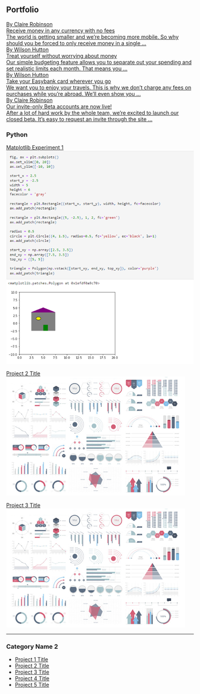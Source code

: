 <html>
<section class="articles">
      <div class="article__content container container--pall">
        <h2>Portfolio</h2>
        <div class="article__grid">
          <a href="#" class="article__item">
            <div
              class="article__image"
              style="background-image: url('/images/image-currency.jpg')"
            ></div>
            <div class="article__text">
              <div class="article__author">By Claire Robinson</div>
              <div class="article__title">
                Receive money in any currency with no fees
              </div>
              <div class="article__description">
                The world is getting smaller and we’re becoming more mobile. So
                why should you be forced to only receive money in a single …
              </div>
            </div>
          </a>
          <a href="#" class="article__item">
            <div
              class="article__image"
              style="background-image: url('/images/image-restaurant.jpg')"
            ></div>
            <div class="article__text">
              <div class="article__author">By Wilson Hutton</div>
              <div class="article__title">
                Treat yourself without worrying about money
              </div>
              <div class="article__description">
                Our simple budgeting feature allows you to separate out your
                spending and set realistic limits each month. That means you …
              </div>
            </div>
          </a>
          <a href="#" class="article__item">
            <div
              class="article__image"
              style="background-image: url('/images/image-plane.jpg')"
            ></div>
            <div class="article__text">
              <div class="article__author">By Wilson Hutton</div>
              <div class="article__title">
                Take your Easybank card wherever you go
              </div>
              <div class="article__description">
                We want you to enjoy your travels. This is why we don’t charge
                any fees on purchases while you’re abroad. We’ll even show you …
              </div>
            </div>
          </a>
          <a href="#" class="article__item">
            <div
              class="article__image"
              style="background-image: url('/images/image-confetti.jpg')"
            ></div>
            <div class="article__text">
              <div class="article__author">By Claire Robinson</div>
              <div class="article__title">
                Our invite-only Beta accounts are now live!
              </div>
              <div class="article__description">
                After a lot of hard work by the whole team, we’re excited to
                launch our closed beta. It’s easy to request an invite through
                the site …
              </div>
            </div>
          </a>
        </div>
      </div>
    </section>
</html>

### Python 

[Matplotlib Experiment 1](/matplotlib.html)
<img src="assets/images/houseVis.png?raw=true"/>


[Project 2 Title](/pdf/sample_presentation.pdf)
<img src="assets/images/dummy_thumbnail.jpg?raw=true"/>


[Project 3 Title](http://example.com/)
<img src="assets/images/dummy_thumbnail.jpg?raw=true"/>

---

### Category Name 2

- [Project 1 Title](http://example.com/)
- [Project 2 Title](http://example.com/)
- [Project 3 Title](http://example.com/)
- [Project 4 Title](http://example.com/)
- [Project 5 Title](http://example.com/)






